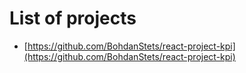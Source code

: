 # List of projects
- [https://github.com/BohdanStets/react-project-kpi](https://github.com/BohdanStets/react-project-kpi)
